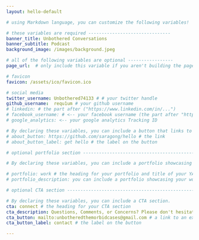 ```yaml
---
layout: hello-default

# using Markdown language, you can customize the following variables!

# these variables are required -------------------------------
banner_title: Unbothered Conversations
banner_subtitle: Podcast
background_image: /images/background.jpeg

# all of the following variables are optional -----------------
page_url:  # only include this variable if you aren't building the page to your primary domain 

# favicon
favicon: /assets/ico/favicon.ico

# social media
twitter_username: Unbothered74133 # # your twitter handle
github_username:  requ1um # your github username
# linkedin: # the part after ("https://www.linkedin.com/in/...")
# facebook_username: # <-- your facebook username (the part after "https://www.facebook.com/...")
# google_analytics: <-- your google analytics Tracking ID

# By declaring these variables, you can include a button that links to an external website or to media.
# about_button: https://github.com/saragong/hello # the link
# about_button_label: get hello # the label on the button

# optional portfolio section ------------------------------------------

# By declaring these variables, you can include a portfolio showcasing your work and organize your portfolio's items into a custom layout, all without adding any CSS. In addition, you must 1) create an HTML file in the_includes folder for each project with the text you'd like to display, and 2) create a YAML file in the _data folder describing the order in which each project should be shown and categorized. See `/includes/example.html` and `/_data/work.yml` for examples.

# portfolio: work # the heading for your portfolio and title of your YAML file
# portfolio_description: you can include a portfolio showcasing your work and organize your portfolio's items into a custom layout, all without adding any CSS. # a description to be desplayed below the heading and above the content

# optional CTA section --------------------------------------------------

# By declaring these variables, you can include a CTA section.
cta: connect # the heading for your CTA section
cta_description: Questions, Comments, or Concerns? Please don't hesitate to reach out. # a description to be desplayed below the heading and above the content
cta_button: mailto:unbotheredthemorbidcases@gmail.com # a link to an external website or to media
cta_button_label: contact # the label on the button

---			
```

[//]: # (write a bit about yourself here)